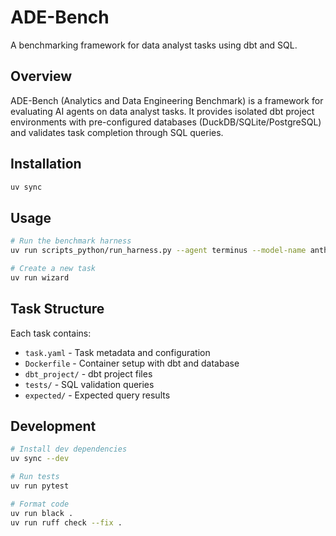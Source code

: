 # ADE-Bench

A benchmarking framework for data analyst tasks using dbt and SQL.

## Overview

ADE-Bench (Analytics and Data Engineering Benchmark) is a framework for evaluating AI agents on data analyst tasks. It provides isolated dbt project environments with pre-configured databases (DuckDB/SQLite/PostgreSQL) and validates task completion through SQL queries.

## Installation

```bash
uv sync
```

## Usage

```bash
# Run the benchmark harness
uv run scripts_python/run_harness.py --agent terminus --model-name anthropic/claude-3-5-sonnet --dataset-config datasets/ade-bench-core.yaml

# Create a new task
uv run wizard
```

## Task Structure

Each task contains:
- `task.yaml` - Task metadata and configuration
- `Dockerfile` - Container setup with dbt and database
- `dbt_project/` - dbt project files
- `tests/` - SQL validation queries
- `expected/` - Expected query results

## Development

```bash
# Install dev dependencies
uv sync --dev

# Run tests
uv run pytest

# Format code
uv run black .
uv run ruff check --fix .
```